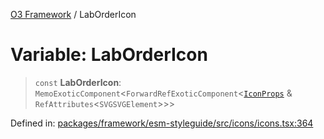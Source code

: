 [O3 Framework](../API.md) / LabOrderIcon

# Variable: LabOrderIcon

> `const` **LabOrderIcon**: `MemoExoticComponent`\<`ForwardRefExoticComponent`\<[`IconProps`](../type-aliases/IconProps.md) & `RefAttributes`\<`SVGSVGElement`\>\>\>

Defined in: [packages/framework/esm-styleguide/src/icons/icons.tsx:364](https://github.com/UjjawalPrabhat/openmrs-esm-core/blob/main/packages/framework/esm-styleguide/src/icons/icons.tsx#L364)
